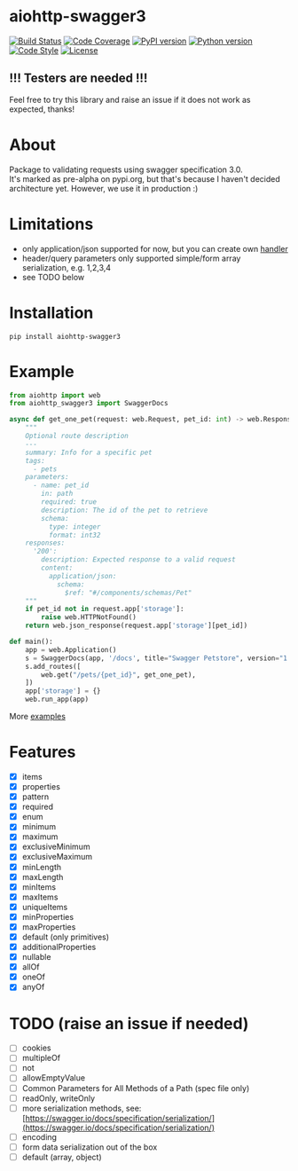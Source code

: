 # aiohttp-swagger3
[![Build Status](https://travis-ci.com/hh-h/aiohttp-swagger3.svg?branch=master)](https://travis-ci.com/hh-h/aiohttp-swagger3)
[![Code Coverage](https://img.shields.io/codecov/c/github/hh-h/aiohttp-swagger3/master.svg?style=flat)](https://codecov.io/github/hh-h/aiohttp-swagger3?branch=master)
[![PyPI version](https://badge.fury.io/py/aiohttp-swagger3.svg)](https://badge.fury.io/py/aiohttp-swagger3)
[![Python version](https://img.shields.io/badge/python-3.6%2B-brightgreen.svg)](https://img.shields.io/badge/python-3.6%2B-brightgreen.svg)
[![Code Style](https://img.shields.io/badge/code%20style-black-black.svg)](https://github.com/ambv/black)
[![License](https://img.shields.io/pypi/l/aiohttp-swagger3.svg)](https://www.apache.org/licenses/LICENSE-2.0)

## !!! Testers are needed !!!
Feel free to try this library and raise an issue if it does not work as expected, thanks!

# About
Package to validating requests using swagger specification 3.0.  
It's marked as pre-alpha on pypi.org, but that's because I haven't decided architecture yet. However, we use it in production :)

# Limitations
- only application/json supported for now, but you can create own [handler](https://github.com/hh-h/aiohttp-swagger3/tree/master/examples/custom_handler)
- header/query parameters only supported simple/form array serialization, e.g. 1,2,3,4
- see TODO below

# Installation
`pip install aiohttp-swagger3`

# Example
```python
from aiohttp import web
from aiohttp_swagger3 import SwaggerDocs

async def get_one_pet(request: web.Request, pet_id: int) -> web.Response:
    """
    Optional route description
    ---
    summary: Info for a specific pet
    tags:
      - pets
    parameters:
      - name: pet_id
        in: path
        required: true
        description: The id of the pet to retrieve
        schema:
          type: integer
          format: int32
    responses:
      '200':
        description: Expected response to a valid request
        content:
          application/json:
            schema:
              $ref: "#/components/schemas/Pet"
    """
    if pet_id not in request.app['storage']:
        raise web.HTTPNotFound()
    return web.json_response(request.app['storage'][pet_id])

def main():
    app = web.Application()
    s = SwaggerDocs(app, '/docs', title="Swagger Petstore", version="1.0.0", components="components.yaml")
    s.add_routes([
        web.get("/pets/{pet_id}", get_one_pet),
    ])
    app['storage'] = {}
    web.run_app(app)
```
More [examples](https://github.com/hh-h/aiohttp-swagger3/tree/master/examples)

# Features
- [x] items
- [x] properties
- [x] pattern
- [x] required
- [x] enum
- [x] minimum
- [x] maximum
- [x] exclusiveMinimum
- [x] exclusiveMaximum
- [x] minLength
- [x] maxLength
- [x] minItems
- [x] maxItems
- [x] uniqueItems
- [x] minProperties
- [x] maxProperties
- [x] default (only primitives)
- [x] additionalProperties
- [x] nullable
- [x] allOf
- [x] oneOf
- [x] anyOf

# TODO (raise an issue if needed)

- [ ] cookies
- [ ] multipleOf
- [ ] not 
- [ ] allowEmptyValue
- [ ] Common Parameters for All Methods of a Path (spec file only)
- [ ] readOnly, writeOnly
- [ ] more serialization methods, see: [https://swagger.io/docs/specification/serialization/](https://swagger.io/docs/specification/serialization/)
- [ ] encoding
- [ ] form data serialization out of the box
- [ ] default (array, object)
